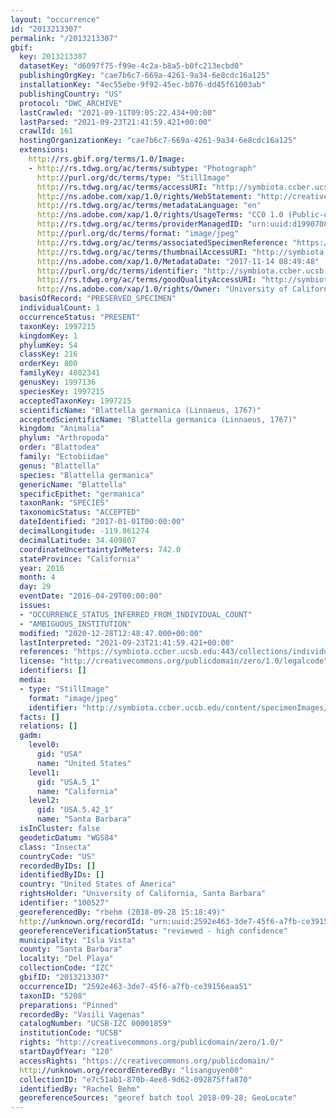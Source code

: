 ```yaml
---
layout: "occurrence"
id: "2013213307"
permalink: "/2013213307"
gbif:
  key: 2013213307
  datasetKey: "d6097f75-f99e-4c2a-b8a5-b0fc213ecbd0"
  publishingOrgKey: "cae7b6c7-669a-4261-9a34-6e8cdc16a125"
  installationKey: "4ec55ebe-9f92-45ec-b076-dd45f61003ab"
  publishingCountry: "US"
  protocol: "DWC_ARCHIVE"
  lastCrawled: "2021-09-11T09:05:22.434+00:00"
  lastParsed: "2021-09-23T21:41:59.421+00:00"
  crawlId: 161
  hostingOrganizationKey: "cae7b6c7-669a-4261-9a34-6e8cdc16a125"
  extensions:
    http://rs.gbif.org/terms/1.0/Image:
    - http://rs.tdwg.org/ac/terms/subtype: "Photograph"
      http://purl.org/dc/terms/type: "StillImage"
      http://rs.tdwg.org/ac/terms/accessURI: "http://symbiota.ccber.ucsb.edu/content/specimenImages/UCSB_IZC/UCSB-IZC00001/UCSB-IZC_00001859_lg.jpg"
      http://ns.adobe.com/xap/1.0/rights/WebStatement: "http://creativecommons.org/publicdomain/zero/1.0/"
      http://rs.tdwg.org/ac/terms/metadataLanguage: "en"
      http://ns.adobe.com/xap/1.0/rights/UsageTerms: "CC0 1.0 (Public-domain)"
      http://rs.tdwg.org/ac/terms/providerManagedID: "urn:uuid:d1990708-3870-406d-8037-6d8dffc3b90b"
      http://purl.org/dc/terms/format: "image/jpeg"
      http://rs.tdwg.org/ac/terms/associatedSpecimenReference: "https://symbiota.ccber.ucsb.edu:443/collections/individual/index.php?occid=100527"
      http://rs.tdwg.org/ac/terms/thumbnailAccessURI: "http://symbiota.ccber.ucsb.edu/content/specimenImages/UCSB_IZC/UCSB-IZC00001/UCSB-IZC_00001859_tn.jpg"
      http://ns.adobe.com/xap/1.0/MetadataDate: "2017-11-14 08:49:48"
      http://purl.org/dc/terms/identifier: "http://symbiota.ccber.ucsb.edu/content/specimenImages/UCSB_IZC/UCSB-IZC00001/UCSB-IZC_00001859_lg.jpg"
      http://rs.tdwg.org/ac/terms/goodQualityAccessURI: "http://symbiota.ccber.ucsb.edu/content/specimenImages/UCSB_IZC/UCSB-IZC00001/UCSB-IZC_00001859.jpg"
      http://ns.adobe.com/xap/1.0/rights/Owner: "University of California, Santa Barbara"
  basisOfRecord: "PRESERVED_SPECIMEN"
  individualCount: 1
  occurrenceStatus: "PRESENT"
  taxonKey: 1997215
  kingdomKey: 1
  phylumKey: 54
  classKey: 216
  orderKey: 800
  familyKey: 4802341
  genusKey: 1997136
  speciesKey: 1997215
  acceptedTaxonKey: 1997215
  scientificName: "Blattella germanica (Linnaeus, 1767)"
  acceptedScientificName: "Blattella germanica (Linnaeus, 1767)"
  kingdom: "Animalia"
  phylum: "Arthropoda"
  order: "Blattodea"
  family: "Ectobiidae"
  genus: "Blattella"
  species: "Blattella germanica"
  genericName: "Blattella"
  specificEpithet: "germanica"
  taxonRank: "SPECIES"
  taxonomicStatus: "ACCEPTED"
  dateIdentified: "2017-01-01T00:00:00"
  decimalLongitude: -119.861274
  decimalLatitude: 34.409807
  coordinateUncertaintyInMeters: 742.0
  stateProvince: "California"
  year: 2016
  month: 4
  day: 29
  eventDate: "2016-04-29T00:00:00"
  issues:
  - "OCCURRENCE_STATUS_INFERRED_FROM_INDIVIDUAL_COUNT"
  - "AMBIGUOUS_INSTITUTION"
  modified: "2020-12-28T12:48:47.000+00:00"
  lastInterpreted: "2021-09-23T21:41:59.421+00:00"
  references: "https://symbiota.ccber.ucsb.edu:443/collections/individual/index.php?occid=100527"
  license: "http://creativecommons.org/publicdomain/zero/1.0/legalcode"
  identifiers: []
  media:
  - type: "StillImage"
    format: "image/jpeg"
    identifier: "http://symbiota.ccber.ucsb.edu/content/specimenImages/UCSB_IZC/UCSB-IZC00001/UCSB-IZC_00001859_lg.jpg"
  facts: []
  relations: []
  gadm:
    level0:
      gid: "USA"
      name: "United States"
    level1:
      gid: "USA.5_1"
      name: "California"
    level2:
      gid: "USA.5.42_1"
      name: "Santa Barbara"
  isInCluster: false
  geodeticDatum: "WGS84"
  class: "Insecta"
  countryCode: "US"
  recordedByIDs: []
  identifiedByIDs: []
  country: "United States of America"
  rightsHolder: "University of California, Santa Barbara"
  identifier: "100527"
  georeferencedBy: "rbehm (2018-09-28 15:18:49)"
  http://unknown.org/recordId: "urn:uuid:2592e463-3de7-45f6-a7fb-ce39156eaa51"
  georeferenceVerificationStatus: "reviewed - high confidence"
  municipality: "Isla Vista"
  county: "Santa Barbara"
  locality: "Del Playa"
  collectionCode: "IZC"
  gbifID: "2013213307"
  occurrenceID: "2592e463-3de7-45f6-a7fb-ce39156eaa51"
  taxonID: "5208"
  preparations: "Pinned"
  recordedBy: "Vasili Vagenas"
  catalogNumber: "UCSB-IZC 00001859"
  institutionCode: "UCSB"
  rights: "http://creativecommons.org/publicdomain/zero/1.0/"
  startDayOfYear: "120"
  accessRights: "https://creativecommons.org/publicdomain/"
  http://unknown.org/recordEnteredBy: "lisanguyen00"
  collectionID: "e7c51ab1-870b-4ee8-9d62-092875ffa870"
  identifiedBy: "Rachel Behm"
  georeferenceSources: "georef batch tool 2018-09-28; GeoLocate"
---
```

